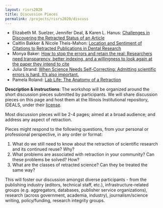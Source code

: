 ```yaml
---
layout: risrs2020
title: Discussion Pieces
permalink: /projects/risrs2020/discuss
---
```


* Elizabeth M. Suelzer, Jennifer Deal, & Karen L. Hanus: [Challenges in Discovering the Retracted Status of an Article](https://www.ideals.illinois.edu/bitstream/handle/2142/108367/Thought%20piece-Challenges%20in%20discovering%20the%20retracted%20status%20of%20an%20article.pdf?sequence=2&isAllowed=y)
* Caitlin Bakker & Nicole Theis-Mahon: [Location and Sentiment of Citations to Retracted Publications in Dental Research](https://www.ideals.illinois.edu/bitstream/handle/2142/108363/BakkerTheisMahon-SloanProject2020.pdf?sequence=2&isAllowed=y) 
* Monya Baker: [How to stop the errors and retain the real: Researchers need transparency, better indexing, and a willingness to look again at the paper they intend to cite](https://www.ideals.illinois.edu/bitstream/handle/2142/108371/Baker_Sloan_retraction_How%20to%20stop%20the%20errors%20and%20retain%20the%20real.pdf?sequence=2&isAllowed=y)
* Julia Strand: [When Science Needs Self-Correcting: Admitting scientific errors is hard. It’s also important.](https://www.ideals.illinois.edu/bitstream/handle/2142/108860/WhenScienceNeedsSelfCorrecting.pdf?sequence=2&isAllowed=y)
* Pamela Roland: [Lab Life: The Anatomy of a Retraction](https://blogs.scientificamerican.com/food-matters/lab-life-the-anatomy-of-a-retraction/)

**Description & instructions**:
The workshop will be organized around the short discussion pieces submitted by participants. We will share discussion pieces on this page and host them at the Illinois Institutional repository, IDEALS, under their [license](https://wiki.illinois.edu//wiki/display/IDEALS/Deposit+Agreement+-+Non-Exclusive+Distribution+and+Preservation+License). 

Most discussion pieces will be 2-4 pages; aimed at a broad audience; and address any aspect of retraction. 

Pieces might respond to the following questions, from your personal or professional perspective, in any order or format:
1. What do we still need to know about the retraction of scientific research and its continued reuse? Why?
2. What problems are associated with retraction in your community? Can these problems be solved? How?
3. What are the classes of retracted science? Can they be treated the same way?

This will foster our discussion amongst diverse participants - from the publishing industry (editors, technical staff, etc.), infrastructure-related groups (e.g. aggregators, databases, publisher service organizations), research (across government, academia, industry), journalism/science writing, policy/funding, research integrity groups.
